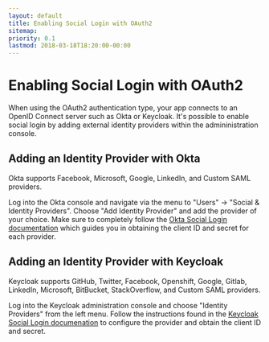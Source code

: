 ```yaml
---
layout: default
title: Enabling Social Login with OAuth2
sitemap:
priority: 0.1
lastmod: 2018-03-18T18:20:00-00:00
---
```

# Enabling Social Login with OAuth2

When using the OAuth2 authentication type, your app connects to an OpenID Connect server such as Okta or Keycloak.  It's possible to enable social login by adding external identity providers within the admininistration console.

## Adding an Identity Provider with Okta

Okta supports Facebook, Microsoft, Google, LinkedIn, and Custom SAML providers.

Log into the Okta console and navigate via the menu to "Users" -> "Social & Identity Providers".  Choose "Add Identity Provider" and add the provider of your choice.  Make sure to completely follow the [Okta Social Login documentation](https://developer.okta.com/authentication-guide/social-login/) which guides you in obtaining the client ID and secret for each provider.

## Adding an Identity Provider with Keycloak

Keycloak supports GitHub, Twitter, Facebook, Openshift, Google, Gitlab, LinkedIn, Microsoft, BitBucket, StackOverflow, and Custom SAML providers.

Log into the Keycloak administration console and choose "Identity Providers" from the left menu.  Follow the instructions found in the [Keycloak Social Login documenation](https://www.keycloak.org/docs/latest/server_admin/index.html#social-identity-providers) to configure the provider and obtain the client ID and secret.